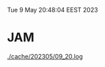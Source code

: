 Tue  9 May 20:48:04 EEST 2023
# JAM
<a href='./cache/202305/09_20.log'>./cache/202305/09_20.log</a>

